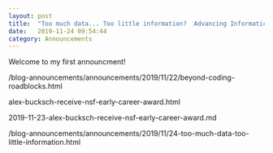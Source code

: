 ```yaml
---
layout: post
title:  "Too much data... Too little information?  Advancing Informatics in Government and Industry, Nov. 30th, 7:30 AM - 3:30 PM"
date:   2019-11-24 09:54:44
category: Announcements
---
```

Welcome to my first announcment!

/blog-announcements/announcements/2019/11/22/beyond-coding-roadblocks.html

alex-bucksch-receive-nsf-early-career-award.html

2019-11-23-alex-bucksch-receive-nsf-early-career-award.md

/blog-announcements/announcements/2019/11/24-too-much-data-too-little-information.html